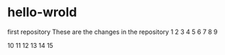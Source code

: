 # hello-wrold
first repository
These are the changes in the repository
1
2
3
4
5
6
7
8
9

10
11
12
13
14
15

